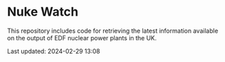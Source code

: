 # Nuke Watch

This repository includes code for retrieving the latest information available on the output of EDF nuclear power plants in the UK.

Last updated: 2024-02-29 13:08